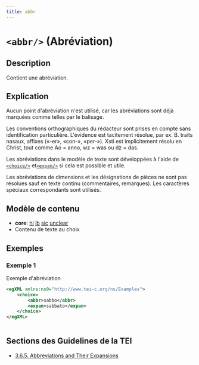 ```yaml
---
title: abbr
---
```




# `<abbr/>` (Abréviation)

## Description

Contient une abréviation.

## Explication

Aucun point d'abréviation n'est utilisé, car les abréviations sont déjà marquées comme telles par le balisage. 

Les conventions orthographiques du rédacteur sont prises en compte sans identification particulière. L'évidence est tacitement résolue, par ex. B. traits nasaux, affixes («-er», «con-», «per-»). Xsti est implicitement résolu en Christ, tout comme Ao = anno, wz = was ou dz = das. 

Les abréviations dans le modèle de texte sont développées à l'aide de [`<choice/>`](choice.md)  et[`<expan/>`](expan.md)  si cela est possible et utile.

Les abréviations de dimensions et les désignations de pièces ne sont pas résolues sauf en texte continu (commentaires, remarques). Les caractères spéciaux correspondants sont utilisés. 

## Modèle de contenu

- **core**: [hi](hi.md) [lb](lb.md) [sic](sic.md) [unclear](unclear.md)
- Contenu de texte au choix

## Exemples

### Exemple 1

Exemple d'abréviation

```xml
<egXML xmlns:ns0="http://www.tei-c.org/ns/Examples">
    <choice>
        <abbr>sabbo</abbr>
        <expan>sabbato</expan>
    </choice>
</egXML>
               
```

## Sections des Guidelines de la TEI

- [3.6.5. Abbreviations and Their Expansions](https://www.tei-c.org/release/doc/tei-p5-doc/en/html/CO.html#CONAAB)
